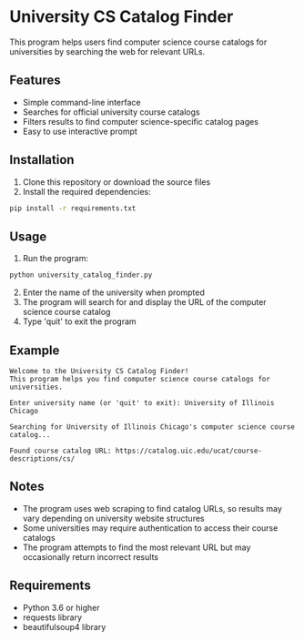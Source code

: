 # University CS Catalog Finder

This program helps users find computer science course catalogs for universities by searching the web for relevant URLs.

## Features

- Simple command-line interface
- Searches for official university course catalogs
- Filters results to find computer science-specific catalog pages
- Easy to use interactive prompt

## Installation

1. Clone this repository or download the source files
2. Install the required dependencies:
```bash
pip install -r requirements.txt
```

## Usage

1. Run the program:
```bash
python university_catalog_finder.py
```

2. Enter the name of the university when prompted
3. The program will search for and display the URL of the computer science course catalog
4. Type 'quit' to exit the program

## Example

```
Welcome to the University CS Catalog Finder!
This program helps you find computer science course catalogs for universities.

Enter university name (or 'quit' to exit): University of Illinois Chicago

Searching for University of Illinois Chicago's computer science course catalog...

Found course catalog URL: https://catalog.uic.edu/ucat/course-descriptions/cs/
```

## Notes

- The program uses web scraping to find catalog URLs, so results may vary depending on university website structures
- Some universities may require authentication to access their course catalogs
- The program attempts to find the most relevant URL but may occasionally return incorrect results

## Requirements

- Python 3.6 or higher
- requests library
- beautifulsoup4 library